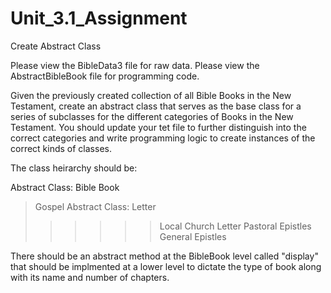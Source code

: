 # Unit_3.1_Assignment
Create Abstract Class

Please view the BibleData3 file for raw data.
Please view the AbstractBibleBook file for programming code.

Given the previously created collection of all Bible Books in the New Testament, create
an abstract class that serves as the base class for a series of subclasses for the
different categories of Books in the New Testament. You should update your tet file to
further distinguish into the correct categories and write programming logic to create
instances of the correct kinds of classes.

The class heirarchy should be:

Abstract Class: Bible Book 
> Gospel
> Abstract Class: Letter
>>>>>> Local Church Letter
>>>>>> Pastoral Epistles
>>>>>> General Epistles

There should be an abstract method at the BibleBook level called "display" that should
be implmented at a lower level to dictate the type of book along with its name and 
number of chapters.

